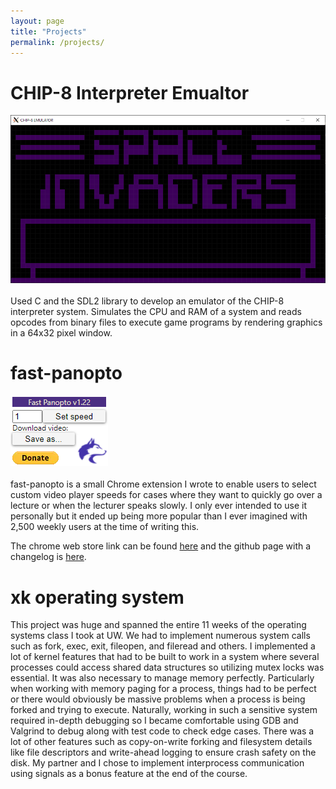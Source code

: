 ```yaml
---
layout: page
title: "Projects"
permalink: /projects/
---
```

# CHIP-8 Interpreter Emualtor
![preview](https://github.com/relliko/CHIP-8-Emulator/raw/master/preview.png)
<br>
<br>
Used C and the SDL2 library to develop an emulator of the CHIP-8 interpreter system. Simulates the CPU and RAM of a system and reads opcodes from binary files to execute game programs by rendering graphics in a 64x32 pixel window.

# fast-panopto
![fast-panopto layout](/images/fast-panopto.png)
<br>
<br>
fast-panopto is a small Chrome extension I wrote to enable users to select custom video player speeds for cases where they want to quickly go over a lecture or when the lecturer speaks slowly.
I only ever intended to use it personally but it ended up being more popular than I ever imagined with 2,500 weekly users at the time of writing this.

The chrome web store link can be found [here](https://chrome.google.com/webstore/detail/fast-panopto/bginlheikaacjjdajifcbakcmfcgmefh?hl=en) and the github page with a changelog is [here](https://github.com/relliko/fast-panopto).

# xk operating system
This project was huge and spanned the entire 11 weeks of the operating systems class I took at UW. We had to implement numerous system calls such as fork, exec, exit, fileopen, and fileread and others. I implemented a lot of kernel features that had to be built to work in a system where several processes could access shared data structures so utilizing mutex locks was essential. It was also necessary to manage memory perfectly. Particularly when working with memory paging for a process, things had to be perfect or there would obviously be massive problems when a process is being forked and trying to execute. Naturally, working in such a sensitive system required in-depth debugging so I became comfortable using GDB and Valgrind to debug along with test code to check edge cases. There was a lot of other features such as copy-on-write forking and filesystem details like file descriptors and write-ahead logging to ensure crash safety on the disk. My partner and I chose to implement interprocess communication using signals as a bonus feature at the end of the course. 